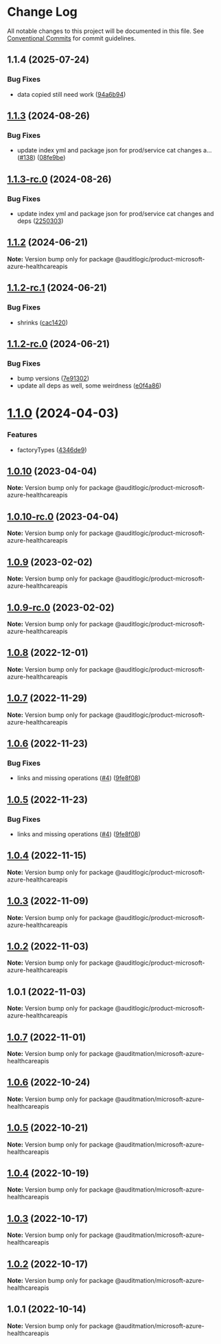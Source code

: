 # Change Log

All notable changes to this project will be documented in this file.
See [Conventional Commits](https://conventionalcommits.org) for commit guidelines.

## 1.1.4 (2025-07-24)


### Bug Fixes

* data copied still need work ([94a6b94](https://github.com/zerobias-org/product/commit/94a6b942fb0516367548599d739529536132755a))





## [1.1.3](https://github.com/auditlogic/product/compare/@auditlogic/product-microsoft-azure-healthcareapis@1.1.2...@auditlogic/product-microsoft-azure-healthcareapis@1.1.3) (2024-08-26)


### Bug Fixes

* update index yml and package json for prod/service cat changes a… ([#138](https://github.com/auditlogic/product/issues/138)) ([08fe9be](https://github.com/auditlogic/product/commit/08fe9beb1c8457462a19bc69caa02e6212d97e1a))





## [1.1.3-rc.0](https://github.com/auditlogic/product/compare/@auditlogic/product-microsoft-azure-healthcareapis@1.1.2...@auditlogic/product-microsoft-azure-healthcareapis@1.1.3-rc.0) (2024-08-26)


### Bug Fixes

* update index yml and package json for prod/service cat changes and deps ([2250303](https://github.com/auditlogic/product/commit/225030363a363608240135b7ebed386b28f01e4b))





## [1.1.2](https://github.com/auditlogic/product/compare/@auditlogic/product-microsoft-azure-healthcareapis@1.1.2-rc.1...@auditlogic/product-microsoft-azure-healthcareapis@1.1.2) (2024-06-21)

**Note:** Version bump only for package @auditlogic/product-microsoft-azure-healthcareapis





## [1.1.2-rc.1](https://github.com/auditlogic/product/compare/@auditlogic/product-microsoft-azure-healthcareapis@1.1.2-rc.0...@auditlogic/product-microsoft-azure-healthcareapis@1.1.2-rc.1) (2024-06-21)


### Bug Fixes

* shrinks ([cac1420](https://github.com/auditlogic/product/commit/cac14200fefcd8183ab69fe89a47bd3f70f563e9))





## [1.1.2-rc.0](https://github.com/auditlogic/product/compare/@auditlogic/product-microsoft-azure-healthcareapis@1.1.0...@auditlogic/product-microsoft-azure-healthcareapis@1.1.2-rc.0) (2024-06-21)


### Bug Fixes

* bump versions ([7e91302](https://github.com/auditlogic/product/commit/7e913023b8b312150ed7762c32fbbe616be71de5))
* update all deps as well, some weirdness ([e0f4a86](https://github.com/auditlogic/product/commit/e0f4a864714e2d3de6bbf3da014d5312fe53be2f))





# [1.1.0](https://github.com/auditlogic/product/compare/@auditlogic/product-microsoft-azure-healthcareapis@1.0.10...@auditlogic/product-microsoft-azure-healthcareapis@1.1.0) (2024-04-03)


### Features

* factoryTypes ([4346de9](https://github.com/auditlogic/product/commit/4346de92693aee892fccf725338ffc7b80ab182b))





## [1.0.10](https://github.com/auditlogic/product/compare/@auditlogic/product-microsoft-azure-healthcareapis@1.0.9...@auditlogic/product-microsoft-azure-healthcareapis@1.0.10) (2023-04-04)

**Note:** Version bump only for package @auditlogic/product-microsoft-azure-healthcareapis





## [1.0.10-rc.0](https://github.com/auditlogic/product/compare/@auditlogic/product-microsoft-azure-healthcareapis@1.0.9...@auditlogic/product-microsoft-azure-healthcareapis@1.0.10-rc.0) (2023-04-04)

**Note:** Version bump only for package @auditlogic/product-microsoft-azure-healthcareapis





## [1.0.9](https://github.com/auditlogic/product/compare/@auditlogic/product-microsoft-azure-healthcareapis@1.0.8...@auditlogic/product-microsoft-azure-healthcareapis@1.0.9) (2023-02-02)

**Note:** Version bump only for package @auditlogic/product-microsoft-azure-healthcareapis





## [1.0.9-rc.0](https://github.com/auditlogic/product/compare/@auditlogic/product-microsoft-azure-healthcareapis@1.0.8...@auditlogic/product-microsoft-azure-healthcareapis@1.0.9-rc.0) (2023-02-02)

**Note:** Version bump only for package @auditlogic/product-microsoft-azure-healthcareapis





## [1.0.8](https://github.com/auditlogic/product/compare/@auditlogic/product-microsoft-azure-healthcareapis@1.0.7...@auditlogic/product-microsoft-azure-healthcareapis@1.0.8) (2022-12-01)

**Note:** Version bump only for package @auditlogic/product-microsoft-azure-healthcareapis





## [1.0.7](https://github.com/auditlogic/product/compare/@auditlogic/product-microsoft-azure-healthcareapis@1.0.6...@auditlogic/product-microsoft-azure-healthcareapis@1.0.7) (2022-11-29)

**Note:** Version bump only for package @auditlogic/product-microsoft-azure-healthcareapis





## [1.0.6](https://github.com/auditlogic/product/compare/@auditlogic/product-microsoft-azure-healthcareapis@1.0.4...@auditlogic/product-microsoft-azure-healthcareapis@1.0.6) (2022-11-23)


### Bug Fixes

* links and missing operations ([#4](https://github.com/auditlogic/product/issues/4)) ([9fe8f08](https://github.com/auditlogic/product/commit/9fe8f08fe7c57fdb79f991ac35bd6ac2e7dcad38))





## [1.0.5](https://github.com/auditlogic/product/compare/@auditlogic/product-microsoft-azure-healthcareapis@1.0.4...@auditlogic/product-microsoft-azure-healthcareapis@1.0.5) (2022-11-23)


### Bug Fixes

* links and missing operations ([#4](https://github.com/auditlogic/product/issues/4)) ([9fe8f08](https://github.com/auditlogic/product/commit/9fe8f08fe7c57fdb79f991ac35bd6ac2e7dcad38))





## [1.0.4](https://github.com/auditlogic/product/compare/@auditlogic/product-microsoft-azure-healthcareapis@1.0.3...@auditlogic/product-microsoft-azure-healthcareapis@1.0.4) (2022-11-15)

**Note:** Version bump only for package @auditlogic/product-microsoft-azure-healthcareapis





## [1.0.3](https://github.com/auditlogic/product/compare/@auditlogic/product-microsoft-azure-healthcareapis@1.0.2...@auditlogic/product-microsoft-azure-healthcareapis@1.0.3) (2022-11-09)

**Note:** Version bump only for package @auditlogic/product-microsoft-azure-healthcareapis





## [1.0.2](https://github.com/auditlogic/product/compare/@auditlogic/product-microsoft-azure-healthcareapis@1.0.1...@auditlogic/product-microsoft-azure-healthcareapis@1.0.2) (2022-11-03)

**Note:** Version bump only for package @auditlogic/product-microsoft-azure-healthcareapis





## 1.0.1 (2022-11-03)

**Note:** Version bump only for package @auditlogic/product-microsoft-azure-healthcareapis





## [1.0.7](https://github.com/auditmation/store-content/compare/@auditmation/microsoft-azure-healthcareapis@1.0.6...@auditmation/microsoft-azure-healthcareapis@1.0.7) (2022-11-01)

**Note:** Version bump only for package @auditmation/microsoft-azure-healthcareapis





## [1.0.6](https://github.com/auditmation/store-content/compare/@auditmation/microsoft-azure-healthcareapis@1.0.5...@auditmation/microsoft-azure-healthcareapis@1.0.6) (2022-10-24)

**Note:** Version bump only for package @auditmation/microsoft-azure-healthcareapis





## [1.0.5](https://github.com/auditmation/store-content/compare/@auditmation/microsoft-azure-healthcareapis@1.0.4...@auditmation/microsoft-azure-healthcareapis@1.0.5) (2022-10-21)

**Note:** Version bump only for package @auditmation/microsoft-azure-healthcareapis





## [1.0.4](https://github.com/auditmation/store-content/compare/@auditmation/microsoft-azure-healthcareapis@1.0.3...@auditmation/microsoft-azure-healthcareapis@1.0.4) (2022-10-19)

**Note:** Version bump only for package @auditmation/microsoft-azure-healthcareapis





## [1.0.3](https://github.com/auditmation/store-content/compare/@auditmation/microsoft-azure-healthcareapis@1.0.2...@auditmation/microsoft-azure-healthcareapis@1.0.3) (2022-10-17)

**Note:** Version bump only for package @auditmation/microsoft-azure-healthcareapis





## [1.0.2](https://github.com/auditmation/store-content/compare/@auditmation/microsoft-azure-healthcareapis@1.0.1...@auditmation/microsoft-azure-healthcareapis@1.0.2) (2022-10-17)

**Note:** Version bump only for package @auditmation/microsoft-azure-healthcareapis





## 1.0.1 (2022-10-14)

**Note:** Version bump only for package @auditmation/microsoft-azure-healthcareapis
